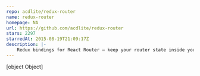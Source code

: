 ```yaml
---
repo: acdlite/redux-router
name: redux-router
homepage: NA
url: https://github.com/acdlite/redux-router
stars: 2297
starredAt: 2015-08-19T21:09:17Z
description: |-
    Redux bindings for React Router – keep your router state inside your Redux store
---
```


[object Object]
